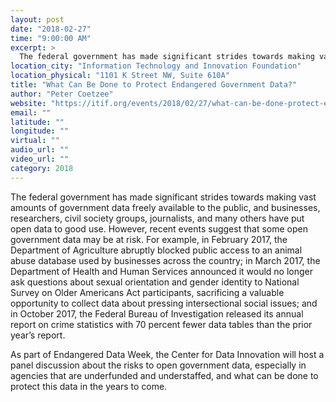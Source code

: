 ```yaml
---
layout: post
date: "2018-02-27"
time: "9:00:00 AM"
excerpt: >
  The federal government has made significant strides towards making vast amounts of government data freely available to the public, and ...
location_city: "Information Technology and Innovation Foundation"
location_physical: "1101 K Street NW, Suite 610A"
title: "What Can Be Done to Protect Endangered Government Data?"
author: "Peter Coetzee"
website: "https://itif.org/events/2018/02/27/what-can-be-done-protect-endangered-government-data"
email: ""
latitude: ""
longitude: ""
virtual: ""
audio_url: ""
video_url: ""
category: 2018
---
```


The federal government has made significant strides towards making vast amounts of government data freely available to the public, and businesses, researchers, civil society groups, journalists, and many others have put open data to good use. However, recent events suggest that some open government data may be at risk. For example, in February 2017, the Department of Agriculture abruptly blocked public access to an animal abuse database used by businesses across the country; in March 2017, the Department of Health and Human Services announced it would no longer ask questions about sexual orientation and gender identity to National Survey on Older Americans Act participants, sacrificing a valuable opportunity to collect data about pressing intersectional social issues; and in October 2017, the Federal Bureau of Investigation released its annual report on crime statistics with 70 percent fewer data tables than the prior year’s report.

As part of Endangered Data Week, the Center for Data Innovation will host a panel discussion about the risks to open government data, especially in agencies that are underfunded and understaffed, and what can be done to protect this data in the years to come.
